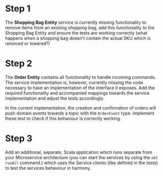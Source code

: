 # Step 1

The **Shopping Bag Entity** service is currently missing functionality to remove items from an existing _shopping bag_, 
add this functionality to the Shopping Bag Entity and ensure the tests are working correctly 
(what happens when a shopping bag doesn't contain the actual SKU which is removed or lowered?)

# Step 2

The **Order Entity** contains all functionality to handle incoming commands. The service implementation is, however, 
currently missing the code necessary to have an implementation of the interface it exposes. Add the required functionality
and accompanied mappings towards the service implementation and adjust the tests accordingly. 

In the current implementation, the creation and confirmation of orders will push domain events towards a topic with the 
`OrderEvent` type. Implement these test to check if this behaviour is correctly working.

# Step 3
Add an additional, separate, Scala application which runs separate from your Microservice architecture 
(you can start the services by using the `sbt runAll` command.) which uses the Service clients (like defined in the tests) 
  to test the services behaviour in harmony. 
 